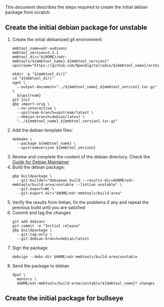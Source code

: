 This document describes the steps required to create the
initial debian package from scratch.

## Create the initial debian package for unstable

1. Create the initial debianized git environment:
   ```
   mmbtool_name=odr-audioenc
   mmbtool_version=3.3.1
   mmbtool_dir="${HOME}/odr-mmbtools/${mmbtool_name}-${mmbtool_version}"
   upstream="https://github.com/Opendigitalradio/${mmbtool_name}/archive/refs/tags/v${mmbtool_version}.tar.gz"

   mkdir -p "${mmbtool_dir}"
   cd "${mmbtool_dir}"
   wget \
     --output-document="../${mmbtool_name}_${mmbtool_version}.tar.gz" \
     ${upstream}
   git init
   gbp import-orig \
     --no-interactive \
     --upstream-branch=upstream/latest \
     --debian-branch=debian/latest \
     "../${mmbtool_name}_${mmbtool_version}.tar.gz"
   ```
1. Add the debian template files:
   ```
   debmake \
     --package ${mmbtool_name} \
     --upstreamversion ${mmbtool_version}
   ```
1. Review and complete the content of the debian directory. Check the [Guide for Debian Maintainer](https://www.debian.org/doc/manuals/debmake-doc/index.en.html)
1. Build the debian package:
   ```
   gbp buildpackage \
     --git-builder="debspawn build --results-dir=$HOME/odr-mmbtools/build-area/unstable --lintian unstable" \
     --git-export=WC \
     --git-export-dir="$HOME/odr-mmbtools/build-area"
   ```
1. Verify the results from lintian, fix the problems if any and repeat the 
previous build until you are satisfied
1. Commit and tag the changes
   ```
   git add debian/
   git commit -m "Initial release"
   gbp buildpackage \
     --git-tag-only \
     --git-debian-branch=debian/latest
   ```
1. Sign the package
   ```
   debsign --debs-dir $HOME/odr-mmbtools/build-area/unstable
   ```
1. Send the package to debian
   ```
   dput \
     mentors \
     $HOME/odr-mmbtools/build-area/unstable/${mmbtool_name}*.changes
   ```

## Create the initial package for bullseye